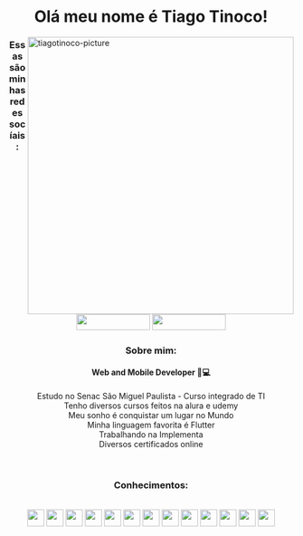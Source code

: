 <h1 align="center"> Olá meu nome é Tiago Tinoco! </h1> 
<img src="https://yt3.ggpht.com/p4DKgqcehwtOsOmMkRKrlB-O_H6f5di9qAPSqagDNj_gRjnNUKYDbHE8VhEV_sWSE5K8ZSOp_A=s600-c-k-c0x00ffffff-no-rj-rp-mo" alt="tiagotinoco-picture" align="right" height="490em" width="470em">

<div align="center">
  <h3> Essas são minhas redes socíais:</h3>
  <a href="https://www.instagram.com/uxtiago/" target="_blank"><img height="28px" width="130px" src="https://img.shields.io/badge/-Instagram-%23E4405F?style=for-the-badge&logo=instagram&logoColor=white" target="_blank"></a>
  <a href="https://www.linkedin.com/in/tiago-tinoco-828bb11a8/" target="_blank"><img height="28px" width="130px" src="https://img.shields.io/badge/-LinkedIn-%230077B5?style=for-the-badge&logo=linkedin&logoColor=white" target="_blank"></a>
</div>

<div align="center">
  <h3>Sobre mim:</h3>
  <h4><strong>Web and Mobile Developer 📱💻<br></strong></h4>
  <p>
    Estudo no Senac São Miguel Paulista - Curso integrado de TI<br>
    Tenho diversos cursos feitos na alura e udemy<br>
    Meu sonho é conquistar um lugar no Mundo<br>
    Minha linguagem favorita é Flutter<br>
    Trabalhando na Implementa<br>
    Diversos certificados online<br>
  </p>
</div>
<br>
<div align="center">
  <h3>Conhecimentos:</h3>
  <br>
  <img height="30px" src="https://cdn.jsdelivr.net/gh/devicons/devicon/icons/flutter/flutter-original.svg" />
  <img height="30px" src="https://cdn.jsdelivr.net/gh/devicons/devicon/icons/dart/dart-original.svg" />
  <img height="30px" src="https://cdn.jsdelivr.net/gh/devicons/devicon/icons/html5/html5-original.svg" />
  <img height="30px" src="https://cdn.jsdelivr.net/gh/devicons/devicon/icons/css3/css3-original.svg" />
  <img height="30px" src="https://cdn.jsdelivr.net/gh/devicons/devicon/icons/android/android-original.svg" />
  <img height="30px" src="https://cdn.jsdelivr.net/gh/devicons/devicon/icons/kotlin/kotlin-original.svg" />
  <img height="30px" src="https://cdn.jsdelivr.net/gh/devicons/devicon/icons/java/java-original.svg" />
  <img height="30px" src="https://cdn.jsdelivr.net/gh/devicons/devicon/icons/javascript/javascript-original.svg" />
  <img height="30px" src="https://cdn.jsdelivr.net/gh/devicons/devicon/icons/vscode/vscode-original.svg" />
  <img height="30px" src="https://cdn.jsdelivr.net/gh/devicons/devicon/icons/firebase/firebase-plain.svg" />
  <img height="30px" src="https://cdn.jsdelivr.net/gh/devicons/devicon/icons/git/git-original.svg" />
  <img height="30px" src="https://cdn.jsdelivr.net/gh/devicons/devicon/icons/github/github-original.svg" />
  <img height="30px" src="https://cdn.jsdelivr.net/gh/devicons/devicon/icons/nextjs/nextjs-original.svg" />
</div>
